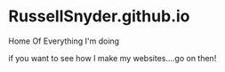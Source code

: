 # RussellSnyder.github.io
Home Of Everything I'm doing

if you want to see how I make my websites....go on then!
